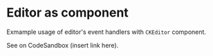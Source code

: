 # Editor as component

Exmample usage of editor's event handlers with `CKEditor` component.

See on CodeSandbox (insert link here).
